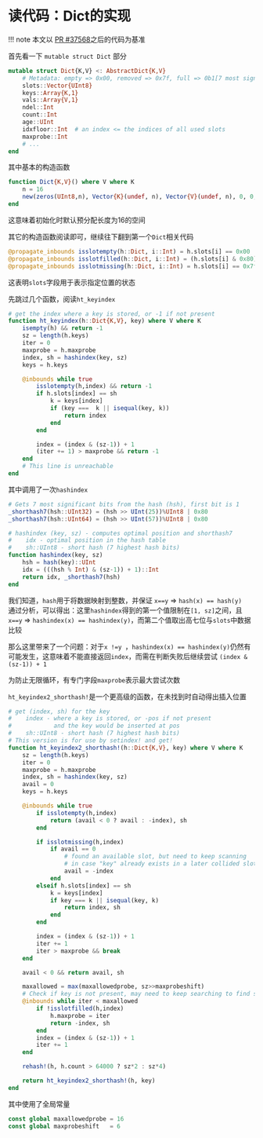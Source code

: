 # 读代码：Dict的实现
!!! note
	本文以 [PR #37568](https://github.com/JuliaLang/julia/commit/9f7aa7df9dfbfe687e965918ec21d966435991e5)之后的代码为基准

首先看一下 `mutable struct Dict` 部分
```jl
mutable struct Dict{K,V} <: AbstractDict{K,V}
	# Metadata: empty => 0x00, removed => 0x7f, full => 0b1[7 most significant hash bits]
	slots::Vector{UInt8}
	keys::Array{K,1}
	vals::Array{V,1}
	ndel::Int
	count::Int
	age::UInt
	idxfloor::Int  # an index <= the indices of all used slots
	maxprobe::Int
	# ...
end
```

其中基本的构造函数
```jl
function Dict{K,V}() where V where K
	n = 16
	new(zeros(UInt8,n), Vector{K}(undef, n), Vector{V}(undef, n), 0, 0, 0, 1, 0)
end
```

这意味着初始化时默认预分配长度为16的空间

其它的构造函数阅读即可，继续往下翻到第一个`Dict`相关代码
```jl
@propagate_inbounds isslotempty(h::Dict, i::Int) = h.slots[i] == 0x00
@propagate_inbounds isslotfilled(h::Dict, i::Int) = (h.slots[i] & 0x80) != 0
@propagate_inbounds isslotmissing(h::Dict, i::Int) = h.slots[i] == 0x7f
```

这表明`slots`字段用于表示指定位置的状态

先跳过几个函数，阅读`ht_keyindex`
```jl
# get the index where a key is stored, or -1 if not present
function ht_keyindex(h::Dict{K,V}, key) where V where K
	isempty(h) && return -1
	sz = length(h.keys)
	iter = 0
	maxprobe = h.maxprobe
	index, sh = hashindex(key, sz)
	keys = h.keys

	@inbounds while true
		isslotempty(h,index) && return -1
		if h.slots[index] == sh
			k = keys[index]
			if (key ===  k || isequal(key, k))
				return index
			end
		end

		index = (index & (sz-1)) + 1
		(iter += 1) > maxprobe && return -1
	end
	# This line is unreachable
end
```

其中调用了一次`hashindex`
```jl
# Gets 7 most significant bits from the hash (hsh), first bit is 1
_shorthash7(hsh::UInt32) = (hsh >> UInt(25))%UInt8 | 0x80
_shorthash7(hsh::UInt64) = (hsh >> UInt(57))%UInt8 | 0x80

# hashindex (key, sz) - computes optimal position and shorthash7
#    idx - optimal position in the hash table
#    sh::UInt8 - short hash (7 highest hash bits)
function hashindex(key, sz)
	hsh = hash(key)::UInt
	idx = (((hsh % Int) & (sz-1)) + 1)::Int
	return idx, _shorthash7(hsh)
end
```

我们知道，`hash`用于将数据映射到整数，并保证 `x==y` => `hash(x) == hash(y)`\
通过分析，可以得出：这里`hashindex`得到的第一个值限制在`[1, sz]`之间，且 `x==y` => `hashindex(x) == hashindex(y)`，而第二个值取出高七位与`slots`中数据比较

那么这里带来了一个问题：对于`x !=y `，`hashindex(x) == hashindex(y)`仍然有可能发生，这意味着不能直接返回`index`，而需在判断失败后继续尝试 `(index & (sz-1)) + 1`

为防止无限循环，有专门字段`maxprobe`表示最大尝试次数

`ht_keyindex2_shorthash!`是一个更高级的函数，在未找到时自动得出插入位置
```jl
# get (index, sh) for the key
#    index - where a key is stored, or -pos if not present
#            and the key would be inserted at pos
#    sh::UInt8 - short hash (7 highest hash bits)
# This version is for use by setindex! and get!
function ht_keyindex2_shorthash!(h::Dict{K,V}, key) where V where K
	sz = length(h.keys)
	iter = 0
	maxprobe = h.maxprobe
	index, sh = hashindex(key, sz)
	avail = 0
	keys = h.keys

	@inbounds while true
		if isslotempty(h,index)
			return (avail < 0 ? avail : -index), sh
		end

		if isslotmissing(h,index)
			if avail == 0
				# found an available slot, but need to keep scanning
				# in case "key" already exists in a later collided slot.
				avail = -index
			end
		elseif h.slots[index] == sh
			k = keys[index]
			if key === k || isequal(key, k)
				return index, sh
			end
		end

		index = (index & (sz-1)) + 1
		iter += 1
		iter > maxprobe && break
	end

	avail < 0 && return avail, sh

	maxallowed = max(maxallowedprobe, sz>>maxprobeshift)
	# Check if key is not present, may need to keep searching to find slot
	@inbounds while iter < maxallowed
		if !isslotfilled(h,index)
			h.maxprobe = iter
			return -index, sh
		end
		index = (index & (sz-1)) + 1
		iter += 1
	end

	rehash!(h, h.count > 64000 ? sz*2 : sz*4)

	return ht_keyindex2_shorthash!(h, key)
end
```

其中使用了全局常量
```jl
const global maxallowedprobe = 16
const global maxprobeshift   = 6
```
